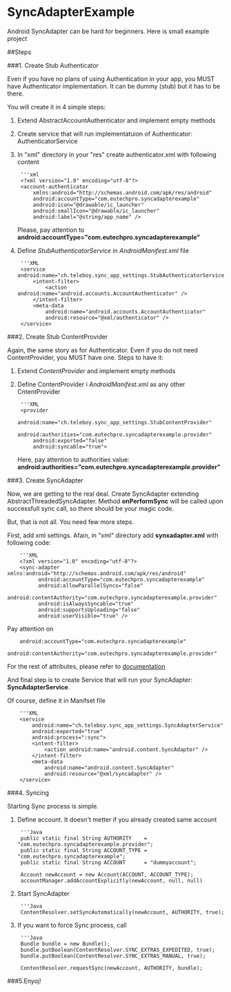 # SyncAdapterExample
Android SyncAdapter can be hard for beginners. Here is small example project

##Steps

###1. Create Stub Authenticator

Even if you have no plans of using Authentication in your app, you MUST have Authenticator implementation.
It can be dummy (stub) but it has to be there.

You will create it in 4 simple steps:
    
1. Extend AbstractAccountAuthenticator and implement empty methods
2. Create service that will run implementatuion of Authenticator: AuthenticatorService
3. In "xml" directory in your "res" create authenticator.xml with following content

	
		'''xml
		<?xml version="1.0" encoding="utf-8"?>
		<account-authenticator 
			xmlns:android="http://schemas.android.com/apk/res/android"
            android:accountType="com.eutechpro.syncadapterexample"
            android:icon="@drawable/ic_launcher"
            android:smallIcon="@drawable/ic_launcher"
            android:label="@string/app_name" />

	Please, pay attention to **android:accountType="com.eutechpro.syncadapterexample"**



4. Define *StubAuthenticatorService* in *AndroidManifest.xml* file
   
   
   		'''XML
   		<service android:name="ch.teleboy.sync_app_settings.StubAuthenticatorService">
            <intent-filter>
                <action android:name="android.accounts.AccountAuthenticator" />
            </intent-filter>
            <meta-data
                android:name="android.accounts.AccountAuthenticator"
                android:resource="@xml/authenticator" />
        </service>
   	


###2. Create Stub ContentProvider

Again, the same story as for Authenticator. Even if you do not need ContentProvider, you MUST have one.
Steps to have it:

1. Extend *ContentProvider* and implement empty methods
2. Define ContentProvider i *AndroidManifest.xml* as any other CntentProvider

		'''XML
		<provider
            android:name="ch.teleboy.sync_app_settings.StubContentProvider"
            android:authorities="com.eutechpro.syncadapterexample.provider"
            android:exported="false"
            android:syncable="true">
	Here, pay attention to authorities value: **android:authorities="com.eutechpro.syncadapterexample.provider"**



###3. Create SyncAdapter

Now, we are getting to the real deal. Create SyncAdapter extending AbstractThreadedSyncAdapter.
Method **onPerformSync** will be called upon successfull sync call, so there should be your magic code.

But, that is not all. You need few more steps.

First, add xml settings. Afain, in "xml" directory add **synxadapter.xml** with following code:

		'''XML
		<?xml version="1.0" encoding="utf-8"?>
		<sync-adapter xmlns:android="http://schemas.android.com/apk/res/android"
              android:accountType="com.eutechpro.syncadapterexample"
              android:allowParallelSyncs="false"
              android:contentAuthority="com.eutechpro.syncadapterexample.provider"
              android:isAlwaysSyncable="true"
              android:supportsUploading="false"
              android:userVisible="true" />


Pay attention on

		android:accountType="com.eutechpro.syncadapterexample"
		android:contentAuthority="com.eutechpro.syncadapterexample.provider"


For the rest of attributes, please refer to [documentation](https://developer.android.com/training/sync-adapters/creating-sync-adapter.html#CreateSyncAdapterMetadata)

And final step is to create Service that will run your SyncAdapter: **SyncAdapterService**.

Of course, define it in Manifset file

		'''XML
		<service
            android:name="ch.teleboy.sync_app_settings.SyncAdapterService"
            android:exported="true"
            android:process=":sync">
            <intent-filter>
                <action android:name="android.content.SyncAdapter" />
            </intent-filter>
            <meta-data
                android:name="android.content.SyncAdapter"
                android:resource="@xml/syncadapter" />
        </service>



###4. Syncing

Starting Sync process is simple.

1. Define account. It doesn't metter if you already created same account
		
		
		'''Java
		public static final String AUTHORITY    = "com.eutechpro.syncadapterexample.provider";
    	public static final String ACCOUNT_TYPE = "com.eutechpro.syncadapterexample";
    	public static final String ACCOUNT      = "dummyaccount";

		Account newAccount = new Account(ACCOUNT, ACCOUNT_TYPE);
		accountManager.addAccountExplicitly(newAccount, null, null)

2. Start SyncAdapter
	
	
		'''Java
		ContentResolver.setSyncAutomatically(newAccount, AUTHORITY, true);

3. If you want to force Sync process, call

		
		'''Java
		Bundle bundle = new Bundle();
        bundle.putBoolean(ContentResolver.SYNC_EXTRAS_EXPEDITED, true);
        bundle.putBoolean(ContentResolver.SYNC_EXTRAS_MANUAL, true);

        ContentResolver.requestSync(newAccount, AUTHORITY, bundle);






###5.Enyoj!